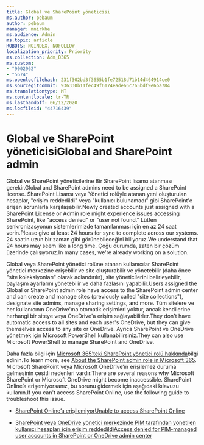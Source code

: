 ```yaml
---
title: Global ve SharePoint yöneticisi
ms.author: pebaum
author: pebaum
manager: mnirkhe
ms.audience: Admin
ms.topic: article
ROBOTS: NOINDEX, NOFOLLOW
localization_priority: Priority
ms.collection: Adm_O365
ms.custom:
- "9002962"
- "5674"
ms.openlocfilehash: 231f302bd3f3655b1fe72518d71b14d464914ce0
ms.sourcegitcommit: 936330b11fec49f6174eadea6c765bdf9e6ba784
ms.translationtype: MT
ms.contentlocale: tr-TR
ms.lasthandoff: 06/12/2020
ms.locfileid: "44716439"
---
```

# <a name="global-and-sharepoint-admin"></a><span data-ttu-id="3a13e-102">Global ve SharePoint yöneticisi</span><span class="sxs-lookup"><span data-stu-id="3a13e-102">Global and SharePoint admin</span></span>

<span data-ttu-id="3a13e-103">Global ve SharePoint yöneticilerine Bir SharePoint lisansı atanması gerekir.</span><span class="sxs-lookup"><span data-stu-id="3a13e-103">Global and SharePoint admins need to be assigned a SharePoint license.</span></span> <span data-ttu-id="3a13e-104">SharePoint Lisansı veya Yönetici rolüyle atanan yeni oluşturulan hesaplar, "erişim reddedildi" veya "kullanıcı bulunamadı" gibi SharePoint'e erişen sorunlarla karşılaşabilir.</span><span class="sxs-lookup"><span data-stu-id="3a13e-104">Newly created accounts just assigned with a SharePoint License or Admin role might experience issues accessing SharePoint, like "access denied" or "user not found."</span></span> <span data-ttu-id="3a13e-105">Lütfen senkronizasyonun sistemlerimizde tamamlanması için en az 24 saat verin.</span><span class="sxs-lookup"><span data-stu-id="3a13e-105">Please give at least 24 hours for sync to complete across our systems.</span></span> <span data-ttu-id="3a13e-106">24 saatin uzun bir zaman gibi görünebileceğini biliyoruz.</span><span class="sxs-lookup"><span data-stu-id="3a13e-106">We understand that 24 hours may seem like a long time.</span></span> <span data-ttu-id="3a13e-107">Çoğu durumda, zaten bir çözüm üzerinde çalışıyoruz.</span><span class="sxs-lookup"><span data-stu-id="3a13e-107">In many cases, we're already working on a solution.</span></span>

<span data-ttu-id="3a13e-108">Global veya SharePoint yönetici rolüne atanan kullanıcılar SharePoint yönetici merkezine erişebilir ve site oluşturabilir ve yönetebilir (daha önce "site koleksiyonları" olarak adlandırılır), site yöneticilerini belirleyebilir, paylaşım ayarlarını yönetebilir ve daha fazlasını yapabilir.</span><span class="sxs-lookup"><span data-stu-id="3a13e-108">Users assigned the Global or SharePoint admin role have access to the SharePoint admin center and can create and manage sites (previously called "site collections"), designate site admins, manage sharing settings, and more.</span></span> <span data-ttu-id="3a13e-109">Tüm sitelere ve her kullanıcının OneDrive'ına otomatik erişimleri yoktur, ancak kendilerine herhangi bir siteye veya OneDrive'a erişim sağlayabilirler.</span><span class="sxs-lookup"><span data-stu-id="3a13e-109">They don't have automatic access to all sites and each user's OneDrive, but they can give themselves access to any site or OneDrive.</span></span> <span data-ttu-id="3a13e-110">Ayrıca SharePoint ve OneDrive yönetmek için Microsoft PowerShell kullanabilirsiniz.</span><span class="sxs-lookup"><span data-stu-id="3a13e-110">They can also use Microsoft PowerShell to manage SharePoint and OneDrive.</span></span>

<span data-ttu-id="3a13e-111">Daha fazla bilgi için [Microsoft 365'teki SharePoint yönetici rolü hakkında](https://docs.microsoft.com/sharepoint/sharepoint-admin-role)bilgi edinin.</span><span class="sxs-lookup"><span data-stu-id="3a13e-111">To learn more, see [About the SharePoint admin role in Microsoft 365](https://docs.microsoft.com/sharepoint/sharepoint-admin-role).</span></span>
<span data-ttu-id="3a13e-112">Microsoft SharePoint veya Microsoft OneDrive’ın erişilemez duruma gelmesinin çeşitli nedenleri vardır.</span><span class="sxs-lookup"><span data-stu-id="3a13e-112">There are several reasons why Microsoft SharePoint or Microsoft OneDrive might become inaccessible.</span></span> <span data-ttu-id="3a13e-113">SharePoint Online’a erişemiyorsanız, bu sorunu gidermek için aşağıdaki kılavuzu kullanın.</span><span class="sxs-lookup"><span data-stu-id="3a13e-113">If you can't access SharePoint Online, use the following guide to troubleshoot this issue.</span></span>

- [<span data-ttu-id="3a13e-114">SharePoint Online’a erişilemiyor</span><span class="sxs-lookup"><span data-stu-id="3a13e-114">Unable to access SharePoint Online</span></span>](https://docs.microsoft.com/sharepoint/troubleshoot/sharing-and-permissions/sharepoint-online-inaccessible)

- [<span data-ttu-id="3a13e-115">SharePoint veya OneDrive yönetici merkezinde PIM tarafından yönetilen kullanıcı hesapları için erişim reddedildi</span><span class="sxs-lookup"><span data-stu-id="3a13e-115">Access denied for PIM-managed user accounts in SharePoint or OneDrive admin center</span></span>](https://docs.microsoft.com/sharepoint/troubleshoot/administration/access-denied-to-pim-user-accounts)